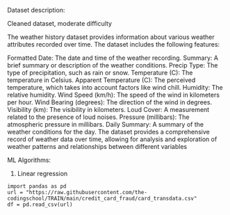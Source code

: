 Dataset description:

Cleaned dataset, moderate difficulty

The weather history dataset provides information about various weather attributes recorded over time. The dataset includes the following features:

Formatted Date: The date and time of the weather recording.
Summary: A brief summary or description of the weather conditions.
Precip Type: The type of precipitation, such as rain or snow.
Temperature (C): The temperature in Celsius.
Apparent Temperature (C): The perceived temperature, which takes into account factors like wind chill.
Humidity: The relative humidity.
Wind Speed (km/h): The speed of the wind in kilometers per hour.
Wind Bearing (degrees): The direction of the wind in degrees.
Visibility (km): The visibility in kilometers.
Loud Cover: A measurement related to the presence of loud noises.
Pressure (millibars): The atmospheric pressure in millibars.
Daily Summary: A summary of the weather conditions for the day.
The dataset provides a comprehensive record of weather data over time, allowing for analysis and exploration of weather patterns and relationships between different variables

ML Algorithms:
1. Linear regression

```
import pandas as pd
url = "https://raw.githubusercontent.com/the-codingschool/TRAIN/main/credit_card_fraud/card_transdata.csv"
df = pd.read_csv(url)
```
